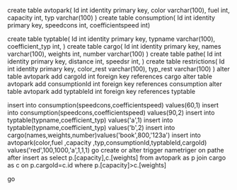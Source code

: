 create table avtopark(
Id int identity primary key,
color varchar(100),
fuel int,
capacity int,
typ varchar(100)
)
create table consumption(
Id int identity primary key,
speedcons int,
coefficientspeed int)

create table typtable(
Id int identity primary key,
typname varchar(100),
coefficient_typ int,
)
create table cargo(
Id int identity primary key,
names varchar(100),
weights int,
number varchar(100)
)
create table pathe(
Id int identity primary key,
distance int,
speedsr int,
)
create table restrictions(
Id int identity primary key,
color_rest varchar(100),
typ_rest varchar(100)
)
alter table avtopark add cargoId int foreign key references cargo
alter table avtopark add consumptionId int foreign key references consumption
alter table avtopark add typtableId int foreign key references typtable


insert into consumption(speedcons,coefficientspeed) values(60,1)
insert into consumption(speedcons,coefficientspeed) values(90,2)
insert into typtable(typname,coefficient_typ) values('a',1)
insert into typtable(typname,coefficient_typ) values('b',2)
insert into cargo(names,weights,number)values('book',800,'123a')
insert into avtopark(color,fuel ,capacity  ,typ,consumptionId,typtableId,cargoId) values('red',100,1000,'a',1,1,1)
go
create or alter trigger  nametriger on pathe after insert 
as 
 select p.[capacity],c.[weights] from avtopark as p join cargo as c on p.cargoId=c.id
where p.[capacity]>c.[weights]

go

